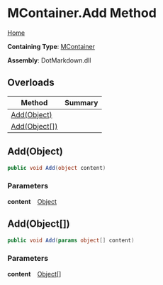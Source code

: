 # MContainer\.Add Method

[Home](../../../../README.md)

**Containing Type**: [MContainer](../README.md)

**Assembly**: DotMarkdown\.dll

## Overloads

| Method | Summary |
| ------ | ------- |
| [Add(Object)](#DotMarkdown_Linq_MContainer_Add_System_Object_) | |
| [Add(Object\[\])](#DotMarkdown_Linq_MContainer_Add_System_Object___) | |

## Add\(Object\) <a name="DotMarkdown_Linq_MContainer_Add_System_Object_"></a>

```csharp
public void Add(object content)
```

### Parameters

**content** &ensp; [Object](https://docs.microsoft.com/en-us/dotnet/api/system.object)

## Add\(Object\[\]\) <a name="DotMarkdown_Linq_MContainer_Add_System_Object___"></a>

```csharp
public void Add(params object[] content)
```

### Parameters

**content** &ensp; [Object](https://docs.microsoft.com/en-us/dotnet/api/system.object)\[\]